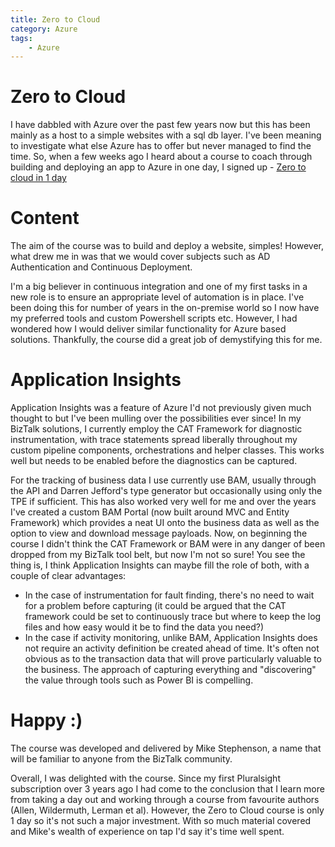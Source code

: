 ```yaml
---
title: Zero to Cloud
category: Azure
tags:
    - Azure
---
```

# Zero to Cloud
I have dabbled with Azure over the past few years now but this has been mainly as a host to a simple websites with a sql db layer. I've been meaning to investigate what else Azure has to offer but never managed to find the time. So, when a few weeks ago I heard about a course to coach through building and deploying an app to Azure in one day, I signed up - [Zero to cloud in 1 day](http://theazurecoach.com/courses/zero-to-cloud-in-1-day/)

# Content
The aim of the course was to build and deploy a website, simples! However, what drew me in was that we would cover subjects such as AD Authentication and Continuous Deployment.

I'm a big believer in continuous integration and one of my first tasks in a new role is to ensure an appropriate level of automation is in place. I've been doing this for number of years in the on-premise world so I now have my preferred tools and custom Powershell scripts etc. However, I had wondered how I would deliver similar functionality for Azure based solutions. Thankfully, the course did a great job of demystifying this for me.

# Application Insights
Application Insights was a feature of Azure I'd not previously given much thought to but I've been mulling over the possibilities ever since! In my BizTalk solutions, I currently employ the CAT Framework for diagnostic instrumentation, with trace statements spread liberally throughout my custom pipeline components, orchestrations and helper classes. This works well but needs to be enabled before the diagnostics can be captured.

For the tracking of business data I use currently use BAM, usually through the API and Darren Jefford's type generator but occasionally using only the TPE if sufficient. This has also worked very well for me and over the years I've created a custom BAM Portal (now built around MVC and Entity Framework) which provides a neat UI onto the business data as well as the option to view and download message payloads. Now, on beginning the course I didn't think the CAT Framework or BAM were in any danger of been dropped from my BizTalk tool belt, but now I'm not so sure! You see the thing is, I think Application Insights can maybe fill the role of both, with a couple of clear advantages:
<ul>
  <li>
    In the case of instrumentation for fault finding, there's no need to wait for a problem before capturing (it could be argued that the CAT framework could be set to continuously trace but where to keep the log files and how easy would it be to find the data you need?)
  </li>
  <li>
In the case if activity monitoring, unlike BAM, Application Insights does not require an activity definition be created ahead of time. It's often not obvious as to the transaction data that will prove particularly valuable to the business. The approach of capturing everything and "discovering" the value through tools such as Power BI is compelling.
  </li>
</ul>


# Happy :)
The course was developed and delivered by Mike Stephenson, a name that will be familiar to anyone from the BizTalk community. 

Overall, I was delighted with the course. Since my first Pluralsight subscription over 3 years ago I had come to the conclusion that I learn more from taking a day out and working through a course from favourite authors (Allen, Wildermuth, Lerman et al). However, the Zero to Cloud course is only 1 day so it's not such a major investment. With so much material covered and Mike's wealth of experience on tap I'd say it's time well spent.